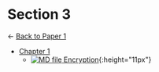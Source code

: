 # Section 3

← [Back to Paper 1](..)

- [Chapter 1](chapter_1/index.html)
  - [![MD file](https://img.icons8.com/windows/512/4a90e2/regular-document.png) Encryption](chapter_1/encryption.html){:height="11px"}
